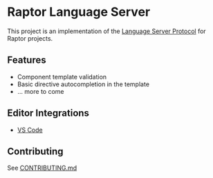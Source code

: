 # Raptor Language Server

This project is an implementation of the [Language Server Protocol](https://github.com/Microsoft/language-server-protocol) for Raptor projects. 

## Features

* Component template validation
* Basic directive autocompletion in the template
* ... more to come

## Editor Integrations

* [VS Code](https://git.soma.salesforce.com/raptor/raptor-vscode)

## Contributing

See [CONTRIBUTING.md](/CONTRIBUTING.md)